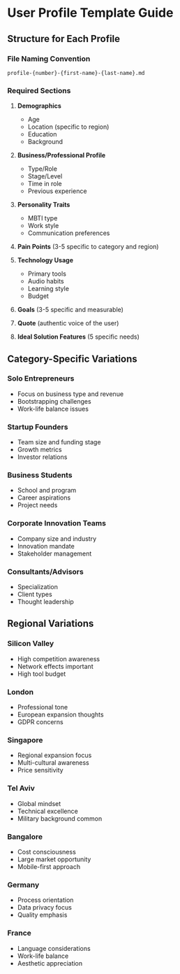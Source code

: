 # User Profile Template Guide

## Structure for Each Profile

### File Naming Convention
`profile-{number}-{first-name}-{last-name}.md`

### Required Sections

1. **Demographics**
   - Age
   - Location (specific to region)
   - Education
   - Background

2. **Business/Professional Profile**
   - Type/Role
   - Stage/Level
   - Time in role
   - Previous experience

3. **Personality Traits**
   - MBTI type
   - Work style
   - Communication preferences

4. **Pain Points** (3-5 specific to category and region)

5. **Technology Usage**
   - Primary tools
   - Audio habits
   - Learning style
   - Budget

6. **Goals** (3-5 specific and measurable)

7. **Quote** (authentic voice of the user)

8. **Ideal Solution Features** (5 specific needs)

## Category-Specific Variations

### Solo Entrepreneurs
- Focus on business type and revenue
- Bootstrapping challenges
- Work-life balance issues

### Startup Founders
- Team size and funding stage
- Growth metrics
- Investor relations

### Business Students
- School and program
- Career aspirations
- Project needs

### Corporate Innovation Teams
- Company size and industry
- Innovation mandate
- Stakeholder management

### Consultants/Advisors
- Specialization
- Client types
- Thought leadership

## Regional Variations

### Silicon Valley
- High competition awareness
- Network effects important
- High tool budget

### London
- Professional tone
- European expansion thoughts
- GDPR concerns

### Singapore
- Regional expansion focus
- Multi-cultural awareness
- Price sensitivity

### Tel Aviv
- Global mindset
- Technical excellence
- Military background common

### Bangalore
- Cost consciousness
- Large market opportunity
- Mobile-first approach

### Germany
- Process orientation
- Data privacy focus
- Quality emphasis

### France
- Language considerations
- Work-life balance
- Aesthetic appreciation